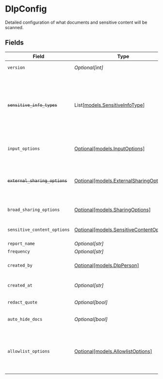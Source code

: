 # DlpConfig

Detailed configuration of what documents and sensitive content will be scanned.


## Fields

| Field                                                                                                                                                                        | Type                                                                                                                                                                         | Required                                                                                                                                                                     | Description                                                                                                                                                                  |
| ---------------------------------------------------------------------------------------------------------------------------------------------------------------------------- | ---------------------------------------------------------------------------------------------------------------------------------------------------------------------------- | ---------------------------------------------------------------------------------------------------------------------------------------------------------------------------- | ---------------------------------------------------------------------------------------------------------------------------------------------------------------------------- |
| `version`                                                                                                                                                                    | *Optional[int]*                                                                                                                                                              | :heavy_minus_sign:                                                                                                                                                           | Synonymous with report/policy id.                                                                                                                                            |
| ~~`sensitive_info_types`~~                                                                                                                                                   | List[[models.SensitiveInfoType](../models/sensitiveinfotype.md)]                                                                                                             | :heavy_minus_sign:                                                                                                                                                           | : warning: ** DEPRECATED **: This will be removed in a future release, please migrate away from it as soon as possible.<br/><br/>DEPRECATED - use `sensitiveContentOptions` instead. |
| `input_options`                                                                                                                                                              | [Optional[models.InputOptions]](../models/inputoptions.md)                                                                                                                   | :heavy_minus_sign:                                                                                                                                                           | Controls which data-sources and what time-range to include in scans.                                                                                                         |
| ~~`external_sharing_options`~~                                                                                                                                               | [Optional[models.ExternalSharingOptions]](../models/externalsharingoptions.md)                                                                                               | :heavy_minus_sign:                                                                                                                                                           | : warning: ** DEPRECATED **: This will be removed in a future release, please migrate away from it as soon as possible.                                                      |
| `broad_sharing_options`                                                                                                                                                      | [Optional[models.SharingOptions]](../models/sharingoptions.md)                                                                                                               | :heavy_minus_sign:                                                                                                                                                           | Controls how "shared" a document must be to get picked for scans.                                                                                                            |
| `sensitive_content_options`                                                                                                                                                  | [Optional[models.SensitiveContentOptions]](../models/sensitivecontentoptions.md)                                                                                             | :heavy_minus_sign:                                                                                                                                                           | Options for defining sensitive content within scanned documents.                                                                                                             |
| `report_name`                                                                                                                                                                | *Optional[str]*                                                                                                                                                              | :heavy_minus_sign:                                                                                                                                                           | N/A                                                                                                                                                                          |
| `frequency`                                                                                                                                                                  | *Optional[str]*                                                                                                                                                              | :heavy_minus_sign:                                                                                                                                                           | Interval between scans.                                                                                                                                                      |
| `created_by`                                                                                                                                                                 | [Optional[models.DlpPerson]](../models/dlpperson.md)                                                                                                                         | :heavy_minus_sign:                                                                                                                                                           | Details about the person who created this report/policy.                                                                                                                     |
| `created_at`                                                                                                                                                                 | *Optional[str]*                                                                                                                                                              | :heavy_minus_sign:                                                                                                                                                           | Timestamp at which this configuration was created.                                                                                                                           |
| `redact_quote`                                                                                                                                                               | *Optional[bool]*                                                                                                                                                             | :heavy_minus_sign:                                                                                                                                                           | redact quote in findings of the report                                                                                                                                       |
| `auto_hide_docs`                                                                                                                                                             | *Optional[bool]*                                                                                                                                                             | :heavy_minus_sign:                                                                                                                                                           | auto hide documents with findings in the report                                                                                                                              |
| `allowlist_options`                                                                                                                                                          | [Optional[models.AllowlistOptions]](../models/allowlistoptions.md)                                                                                                           | :heavy_minus_sign:                                                                                                                                                           | Terms that are allow-listed during the scans. If any finding picked up by a rule exactly matches a term in the allow-list, it will not be counted as a violation.            |